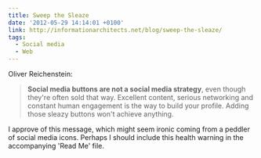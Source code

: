 ```yaml
---
title: Sweep the Sleaze
date: '2012-05-29 14:14:01 +0100'
link: http://informationarchitects.net/blog/sweep-the-sleaze/
tags:
  - Social media
  - Web
---
```

Oliver Reichenstein:

> **Social media buttons are not a social media strategy**, even though they're often sold that way. Excellent content, serious networking and constant human engagement is the way to build your profile. Adding those sleazy buttons won't achieve anything.

I approve of this message, which might seem ironic coming from a peddler of social media icons. Perhaps I should include this health warning in the accompanying 'Read Me' file.
